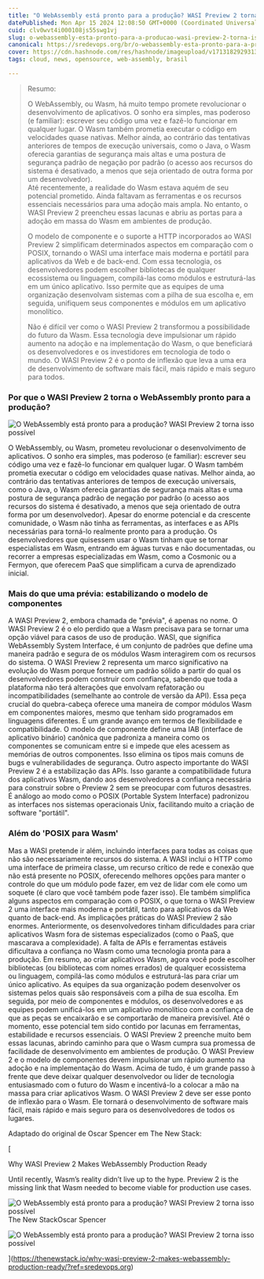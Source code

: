 ```yaml
---
title: "O WebAssembly está pronto para a produção? WASI Preview 2 torna isso possível"
datePublished: Mon Apr 15 2024 12:08:50 GMT+0000 (Coordinated Universal Time)
cuid: clv0wvt4i000108js55swg1vj
slug: o-webassembly-esta-pronto-para-a-producao-wasi-preview-2-torna-isso-possivel
canonical: https://sredevops.org/br/o-webassembly-esta-pronto-para-a-producao-wasi-preview-2-torna-isso-possivel/
cover: https://cdn.hashnode.com/res/hashnode/imageupload/v1713182929313/cd9c68e3-1fe1-4084-960c-850a1732864d.png
tags: cloud, news, opensource, web-assembly, brasil

---
```


> Resumo:  
>   
> O WebAssembly, ou Wasm, há muito tempo promete revolucionar o desenvolvimento de aplicativos. O sonho era simples, mas poderoso (e familiar): escrever seu código uma vez e fazê-lo funcionar em qualquer lugar. O Wasm também prometia executar o código em velocidades quase nativas. Melhor ainda, ao contrário das tentativas anteriores de tempos de execução universais, como o Java, o Wasm oferecia garantias de segurança mais altas e uma postura de segurança padrão de negação por padrão (o acesso aos recursos do sistema é desativado, a menos que seja orientado de outra forma por um desenvolvedor).  
> Até recentemente, a realidade do Wasm estava aquém de seu potencial prometido. Ainda faltavam as ferramentas e os recursos essenciais necessários para uma adoção mais ampla. No entanto, o WASI Preview 2 preencheu essas lacunas e abriu as portas para a adoção em massa do Wasm em ambientes de produção.  
>   
> O modelo de componente e o suporte a HTTP incorporados ao WASI Preview 2 simplificam determinados aspectos em comparação com o POSIX, tornando o WASI uma interface mais moderna e portátil para aplicativos da Web e de back-end. Com essa tecnologia, os desenvolvedores podem escolher bibliotecas de qualquer ecossistema ou linguagem, compilá-las como módulos e estruturá-las em um único aplicativo. Isso permite que as equipes de uma organização desenvolvam sistemas com a pilha de sua escolha e, em seguida, unifiquem seus componentes e módulos em um aplicativo monolítico.  
>   
> Não é difícil ver como o WASI Preview 2 transformou a possibilidade do futuro da Wasm. Essa tecnologia deve impulsionar um rápido aumento na adoção e na implementação do Wasm, o que beneficiará os desenvolvedores e os investidores em tecnologia de todo o mundo. O WASI Preview 2 é o ponto de inflexão que leva a uma era de desenvolvimento de software mais fácil, mais rápido e mais seguro para todos.

### Por que o WASI Preview 2 torna o WebAssembly pronto para a produção?

![O WebAssembly está pronto para a produção? WASI Preview 2 torna isso possível](https://cdn.hashnode.com/res/hashnode/imageupload/v1713182928053/082fa527-7fdd-4dc4-bd7a-45c2b8cf16aa.png)

O WebAssembly, ou Wasm, prometeu revolucionar o desenvolvimento de aplicativos. O sonho era simples, mas poderoso (e familiar): escrever seu código uma vez e fazê-lo funcionar em qualquer lugar. O Wasm também prometia executar o código em velocidades quase nativas. Melhor ainda, ao contrário das tentativas anteriores de tempos de execução universais, como o Java, o Wasm oferecia garantias de segurança mais altas e uma postura de segurança padrão de negação por padrão (o acesso aos recursos do sistema é desativado, a menos que seja orientado de outra forma por um desenvolvedor). Apesar do enorme potencial e da crescente comunidade, o Wasm não tinha as ferramentas, as interfaces e as APIs necessárias para torná-lo realmente pronto para a produção. Os desenvolvedores que quisessem usar o Wasm tinham que se tornar especialistas em Wasm, entrando em águas turvas e não documentadas, ou recorrer a empresas especializadas em Wasm, como a Cosmonic ou a Fermyon, que oferecem PaaS que simplificam a curva de aprendizado inicial.

### Mais do que uma prévia: estabilizando o modelo de componentes

A WASI Preview 2, embora chamada de "prévia", é apenas no nome. O WASI Preview 2 é o elo perdido que a Wasm precisava para se tornar uma opção viável para casos de uso de produção. WASI, que significa WebAssembly System Interface, é um conjunto de padrões que define uma maneira padrão e segura de os módulos Wasm interagirem com os recursos do sistema. O WASI Preview 2 representa um marco significativo na evolução do Wasm porque fornece um padrão sólido a partir do qual os desenvolvedores podem construir com confiança, sabendo que toda a plataforma não terá alterações que envolvam refatoração ou incompatibilidades (semelhante ao controle de versão da API). Essa peça crucial do quebra-cabeça oferece uma maneira de compor módulos Wasm em componentes maiores, mesmo que tenham sido programados em linguagens diferentes. É um grande avanço em termos de flexibilidade e compatibilidade. O modelo de componente define uma IAB (interface de aplicativo binário) canônica que padroniza a maneira como os componentes se comunicam entre si e impede que eles acessem as memórias de outros componentes. Isso elimina os tipos mais comuns de bugs e vulnerabilidades de segurança. Outro aspecto importante do WASI Preview 2 é a estabilização das APIs. Isso garante a compatibilidade futura dos aplicativos Wasm, dando aos desenvolvedores a confiança necessária para construir sobre o Preview 2 sem se preocupar com futuros desastres. É análogo ao modo como o POSIX (Portable System Interface) padronizou as interfaces nos sistemas operacionais Unix, facilitando muito a criação de software "portátil".

### Além do 'POSIX para Wasm'

Mas a WASI pretende ir além, incluindo interfaces para todas as coisas que não são necessariamente recursos do sistema. A WASI inclui o HTTP como uma interface de primeira classe, um recurso crítico de rede e conexão que não está presente no POSIX, oferecendo melhores opções para manter o controle do que um módulo pode fazer, em vez de lidar com ele como um soquete (é claro que você também pode fazer isso). Ele também simplifica alguns aspectos em comparação com o POSIX, o que torna o WASI Preview 2 uma interface mais moderna e portátil, tanto para aplicativos da Web quanto de back-end. As implicações práticas do WASI Preview 2 são enormes. Anteriormente, os desenvolvedores tinham dificuldades para criar aplicativos Wasm fora de sistemas especializados (como o PaaS, que mascarava a complexidade). A falta de APIs e ferramentas estáveis dificultava a confiança no Wasm como uma tecnologia pronta para a produção. Em resumo, ao criar aplicativos Wasm, agora você pode escolher bibliotecas (ou bibliotecas com nomes errados) de qualquer ecossistema ou linguagem, compilá-las como módulos e estruturá-las para criar um único aplicativo. As equipes da sua organização podem desenvolver os sistemas pelos quais são responsáveis com a pilha de sua escolha. Em seguida, por meio de componentes e módulos, os desenvolvedores e as equipes podem unificá-los em um aplicativo monolítico com a confiança de que as peças se encaixarão e se comportarão de maneira previsível. Até o momento, esse potencial tem sido contido por lacunas em ferramentas, estabilidade e recursos essenciais. O WASI Preview 2 preenche muito bem essas lacunas, abrindo caminho para que o Wasm cumpra sua promessa de facilidade de desenvolvimento em ambientes de produção. O WASI Preview 2 e o modelo de componentes devem impulsionar um rápido aumento na adoção e na implementação do Wasm. Acima de tudo, é um grande passo à frente que deve deixar qualquer desenvolvedor ou líder de tecnologia entusiasmado com o futuro do Wasm e incentivá-lo a colocar a mão na massa para criar aplicativos Wasm. O WASI Preview 2 deve ser esse ponto de inflexão para o Wasm. Ele tornará o desenvolvimento de software mais fácil, mais rápido e mais seguro para os desenvolvedores de todos os lugares.

Adaptado do original de Oscar Spencer em The New Stack:

[

Why WASI Preview 2 Makes WebAssembly Production Ready

Until recently, Wasm’s reality didn’t live up to the hype. Preview 2 is the missing link that Wasm needed to become viable for production use cases.

![O WebAssembly está pronto para a produção? WASI Preview 2 torna isso possível](https://cdn.hashnode.com/res/hashnode/imageupload/v1713182928588/cbc98088-a509-4e3f-8f68-881a0f3431f6.ico)The New StackOscar Spencer

![O WebAssembly está pronto para a produção? WASI Preview 2 torna isso possível](https://cdn.hashnode.com/res/hashnode/imageupload/v1713182929054/701ad456-bcdc-45ed-b808-441e747d40ef.png)

](https://thenewstack.io/why-wasi-preview-2-makes-webassembly-production-ready/?ref=sredevops.org)